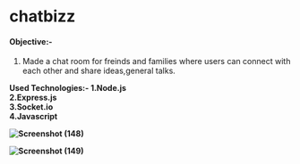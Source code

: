 # chatbizz

#### Objective:-

1. Made a chat room for freinds and families where users can connect with each other and share ideas,general talks.<br>

<b> Used Technologies:-
  1.Node.js<br>
  2.Express.js<br>
  3.Socket.io<br>
  4.Javascript<br>


![Screenshot (148)](https://user-images.githubusercontent.com/69783183/178280980-69654734-4549-4c31-bc73-91667564b668.png)

![Screenshot (149)](https://user-images.githubusercontent.com/69783183/178283676-64d1b708-d1e6-4168-8ebd-9b2653a6ce98.png)

